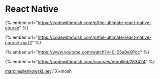 # React Native

{% embed url="https://codewithmosh.com/p/the-ultimate-react-native-course" %}

{% embed url="https://codewithmosh.com/p/the-ultimate-react-native-course-part2" %}

{% embed url="https://www.youtube.com/watch?v=0-S5a0eXPoc" %}



{% embed url="https://codewithmosh.com/courses/enrolled/783424" %}

marcin@lenkowski.net / X+mosh
